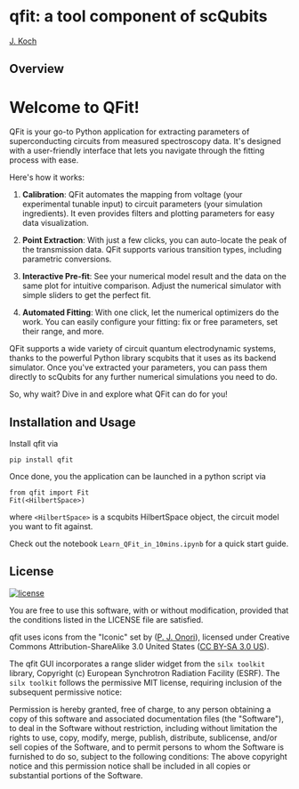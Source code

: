 qfit: a tool component of scQubits
==================================

[J. Koch](https://github.com/jkochNU)

Overview
--------
# Welcome to QFit!

QFit is your go-to Python application for extracting parameters of superconducting circuits from measured spectroscopy data. It's designed with a user-friendly interface that lets you navigate through the fitting process with ease.

Here's how it works:

1. **Calibration**: QFit automates the mapping from voltage (your experimental tunable input) to circuit parameters (your simulation ingredients). It even provides filters and plotting parameters for easy data visualization.

2. **Point Extraction**: With just a few clicks, you can auto-locate the peak of the transmission data. QFit supports various transition types, including parametric conversions.

3. **Interactive Pre-fit**: See your numerical model result and the data on the same plot for intuitive comparison. Adjust the numerical simulator with simple sliders to get the perfect fit.

4. **Automated Fitting**: With one click, let the numerical optimizers do the work. You can easily configure your fitting: fix or free parameters, set their range, and more.

QFit supports a wide variety of circuit quantum electrodynamic systems, thanks to the powerful Python library scqubits that it uses as its backend simulator. Once you've extracted your parameters, you can pass them directly to scQubits for any further numerical simulations you need to do.

So, why wait? Dive in and explore what QFit can do for you!

Installation and Usage
----------------------

Install qfit via

    pip install qfit

Once done, you the application can be launched in a python script via

    from qfit import Fit
    Fit(<HilbertSpace>)

where `<HilbertSpace>` is a scqubits HilbertSpace object, the circuit model you want to fit against.

Check out the notebook `Learn_QFit_in_10mins.ipynb` for a quick start guide.

License
-------
[![license](https://img.shields.io/badge/license-New%20BSD-blue.svg)](http://en.wikipedia.org/wiki/BSD_licenses#3-clause_license_.28.22Revised_BSD_License.22.2C_.22New_BSD_License.22.2C_or_.22Modified_BSD_License.22.29)

You are free to use this software, with or without modification, provided that the conditions listed in the LICENSE file
 are satisfied.
 
qfit uses icons from the "Iconic" set by ([P. J. Onori](https://pjonori.com/)), licensed under 
Creative Commons Attribution-ShareAlike 3.0 United States ([CC BY-SA 3.0 US](https://creativecommons.org/licenses/by-sa/3.0/us/)).

The qfit GUI incorporates a range slider widget from the `silx toolkit` library, Copyright (c) European Synchrotron 
Radiation Facility (ESRF). The `silx toolkit` follows the permissive MIT license, requiring inclusion of the subsequent
permissive notice:

Permission is hereby granted, free of charge, to any person obtaining a copy of
this software and associated documentation files (the "Software"), to deal in
the Software without restriction, including without limitation the rights to
use, copy, modify, merge, publish, distribute, sublicense, and/or sell copies of
the Software, and to permit persons to whom the Software is furnished to do so,
subject to the following conditions: The above copyright notice and this permission notice shall be included in all
copies or substantial portions of the Software. 
